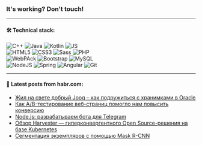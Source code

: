 ### It's working? Don't touch!

---

#### 🛠️ Technical stack:

![C++](https://img.shields.io/badge/C++-informational?logo=c%2B%2B&style=flat&logoColor=white&color=9C033A)
![Java](https://img.shields.io/badge/Java-informational?logo=java&style=flat&logoColor=white&color=007396)
![Kotlin](https://img.shields.io/badge/Kotlin-informational?logo=Kotlin&style=flat&logoColor=white&color=0095D5)
![JS](https://img.shields.io/badge/JS-informational?logo=javaScript&style=flat&logoColor=black&color=F7Df1E) <br>
![HTML5](https://img.shields.io/badge/HTML5-informational?logo=html5&style=flat&logoColor=white&color=E34F26)
![CSS3](https://img.shields.io/badge/CSS3-informational?logo=css3&style=flat&logoColor=white&color=157286)
![Sass](https://img.shields.io/badge/Saas-informational?logo=sass&style=flat&logoColor=white&color=hotpink)
![PHP](https://img.shields.io/badge/PHP-informational?logo=php&style=flat&logoColor=white&color=777BB4) <br>
![WebPAck](https://img.shields.io/badge/WebPack-informational?logo=webPack&style=flat&logoColor=white&color=FF6F00)
![Bootstrap](https://img.shields.io/badge/Bootstrap-informational?logo=Bootstrap&style=flat&logoColor=white&color=7952B3)
![MySQL](https://img.shields.io/badge/MySQL-informational?logo=MySQL&style=flat&logoColor=white&color=00f) <br>
![NodeJS](https://img.shields.io/badge/NodeJS-informational?logo=node.js&style=flat&logoColor=white&color=43853D)
![Spring](https://img.shields.io/badge/Spring-informational?logo=Spring&style=flat&logoColor=white&color=0A9EDC)
![Angular](https://img.shields.io/badge/Vue-informational?logo=vue.js&style=flat&logoColor=white&color=red)
![Git](https://img.shields.io/badge/Git-informational?logo=git&style=flat&logoColor=white&color=darkorange)

___

#### 💬 Latest posts from habr.com:

<!-- BLOG-POST-LIST:START -->
- [Жил на свете добрый Jooq – как подружиться с хранимками в Oracle](https://habr.com/ru/post/664270/?utm_source=habrahabr&utm_medium=rss&utm_campaign=664270)
- [Как A/B-тестирование веб-страниц помогло нам повысить конверсию](https://habr.com/ru/post/665188/?utm_source=habrahabr&utm_medium=rss&utm_campaign=665188)
- [Node.js: разрабатываем бота для Telegram](https://habr.com/ru/post/665124/?utm_source=habrahabr&utm_medium=rss&utm_campaign=665124)
- [Обзор Harvester — гиперконвергентного Open Source-решения на базе Kubernetes](https://habr.com/ru/post/665066/?utm_source=habrahabr&utm_medium=rss&utm_campaign=665066)
- [Сегментация экземпляров с помощью Mask R-CNN](https://habr.com/ru/post/665300/?utm_source=habrahabr&utm_medium=rss&utm_campaign=665300)
<!-- BLOG-POST-LIST:END -->
